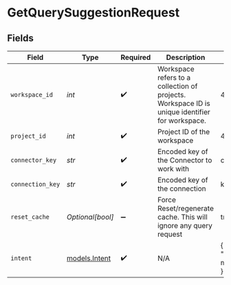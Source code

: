 # GetQuerySuggestionRequest


## Fields

| Field                                                                                          | Type                                                                                           | Required                                                                                       | Description                                                                                    | Example                                                                                        |
| ---------------------------------------------------------------------------------------------- | ---------------------------------------------------------------------------------------------- | ---------------------------------------------------------------------------------------------- | ---------------------------------------------------------------------------------------------- | ---------------------------------------------------------------------------------------------- |
| `workspace_id`                                                                                 | *int*                                                                                          | :heavy_check_mark:                                                                             | Workspace refers to a collection of projects. Workspace ID is unique identifier for workspace. | 4                                                                                              |
| `project_id`                                                                                   | *int*                                                                                          | :heavy_check_mark:                                                                             | Project ID of the workspace                                                                    | 4                                                                                              |
| `connector_key`                                                                                | *str*                                                                                          | :heavy_check_mark:                                                                             | Encoded key of the Connector to work with                                                      | cG9zdGdyZXM=                                                                                   |
| `connection_key`                                                                               | *str*                                                                                          | :heavy_check_mark:                                                                             | Encoded key of the connection                                                                  | kvx3b8lhfe3ilk0wv4xu4fl539njerj0lmcr6wf8                                                       |
| `reset_cache`                                                                                  | *Optional[bool]*                                                                               | :heavy_minus_sign:                                                                             | Force Reset/regenerate cache. This will ignore any query request                               | true                                                                                           |
| `intent`                                                                                       | [models.Intent](../models/intent.md)                                                           | :heavy_check_mark:                                                                             | N/A                                                                                            | {<br/>"query": "What is the total sales for the month of January?"<br/>}                       |
